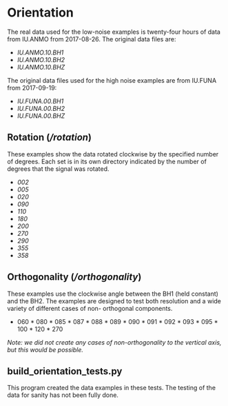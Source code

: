 # Orientation

The real data used for the low-noise examples is twenty-four hours of data from IU.ANMO from
2017-08-26.
The original data files are:
  * _IU.ANMO.10.BH1_
  * _IU.ANMO.10.BH2_
  * _IU.ANMO.10.BHZ_
  
The original data files used for the high noise examples are from IU.FUNA from 2017-09-19:
  * _IU.FUNA.00.BH1_
  * _IU.FUNA.00.BH2_
  * _IU.FUNA.00.BHZ_
  
## Rotation (_/rotation_)

These examples show the data rotated clockwise by the specified number of degrees.  Each 
set is in its own directory indicated by the number of degrees that the signal was rotated.
  * _002_
  *  _005_
  * _020_
  * _090_
  * _110_
  * _180_
  * _200_
  * _270_
  * _290_
  * _355_
  * _358_
  
## Orthogonality (_/orthogonality_)

These examples use the clockwise angle between the BH1 (held constant) and the BH2.  The
examples are designed to test both resolution and a wide variety of different cases of non-
orthogonal components.
* 060	* 080	* 085	* 087	* 088	* 089	* 090	* 091	* 092	* 093	* 095	* 100	* 120	* 270

_Note: we did not create any cases of non-orthogonality to the vertical axis, but this would 
be possible._
  
## build_orientation_tests.py

This program created the data examples in these tests.  The testing of the data for sanity
has not been fully done.
